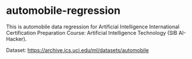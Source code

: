# automobile-regression

This is automobile data regression for Artificial Intelligence International Certification Preparation Course: Artificial Intelligence Technology (SIB AI-Hacker).

Dataset: https://archive.ics.uci.edu/ml/datasets/automobile
